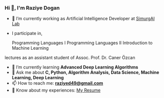 ### Hi 👋, I'm Raziye Dogan

- 🔭 I’m currently working as Artificial Intelligence Developer at [SimurgAI Lab](https://www.simurgai.com/) 
- I participate in,

    Programming Languages I
    Programming Languages II 
    Introduction to Machine Learning

lectures as an assistant student of Assoc. Prof. Dr. Caner Özcan

- 🌱 I’m currently learning **Advanced Deep Learning Algorithms**
- 💬 Ask me about **C, Python, Algorithm Analysis, Data Science, Machine Learning, Deep Learning**
- 📫 How to reach me: **raziyed49@gmail.com**
- 📄 Know about my experiences: [My Resume](https://drive.google.com/file/d/19zq2hIPH87Uzy_CyqUOYDRhSfTCCzb43/view?usp=sharing)

